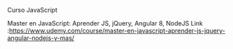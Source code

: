 Curso JavaScript

Master en JavaScript: Aprender JS, jQuery, Angular 8, NodeJS
Link :https://www.udemy.com/course/master-en-javascript-aprender-js-jquery-angular-nodejs-y-mas/

